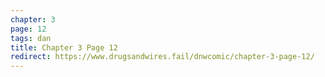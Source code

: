 ```yaml
---
chapter: 3
page: 12
tags: dan
title: Chapter 3 Page 12
redirect: https://www.drugsandwires.fail/dnwcomic/chapter-3-page-12/
---
```

